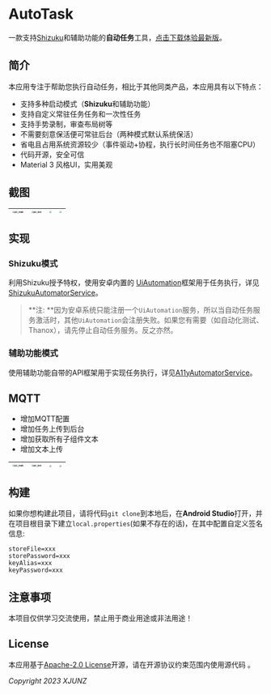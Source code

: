 
# AutoTask

一款支持[Shizuku](https://github.com/RikkaApps/Shizuku)和辅助功能的**自动任务**工具，[点击下载体验最新版](https://fir.xcxwo.com/tasker)。

## 简介

本应用专注于帮助您执行自动任务，相比于其他同类产品，本应用具有以下特点：

- 支持多种启动模式（**Shizuku**和辅助功能）
- 支持自定义常驻任务任务和一次性任务
- 支持手势录制，审查布局树等
- 不需要刻意保活便可常驻后台（两种模式默认系统保活）
- 省电且占用系统资源较少（事件驱动+协程，执行长时间任务也不阻塞CPU）
- 代码开源，安全可信
- Material 3 风格UI，实用美观

## 截图

| <img src="/app/screenshots/Screenshot_light_1.png" alt="pic_main" style="zoom:25%;" /> | <img src="/app/screenshots/Screenshot_light_2.png" alt="pic_test" style="zoom:25%;" /> | <img src="/app/screenshots/Screenshot_night_1.png" style="zoom:25%;" /> | <img src="/app/screenshots/Screenshot_night_2.png" style="zoom:25%;" /> |
|----------------------------------------------------------------------------------------|----------------------------------------------------------------------------------------|-------------------------------------------------------------------------|-------------------------------------------------------------------------|

## 实现

### Shizuku模式

利用Shizuku授予特权，使用安卓内置的 [UiAutomation](https://cs.android.com/android/platform/superproject/+/master:frameworks/base/core/java/android/app/UiAutomation.java)框架用于任务执行，详见 [ShizukuAutomatorService](https://github.com/xjunz/AutoTask/blob/master/app/src/main/java/top/xjunz/tasker/service/ShizukuAutomatorService.kt)。

> **注: **因为安卓系统只能注册一个`UiAutomation`服务，所以当自动任务服务激活时，其他`UiAutomation`会注册失败。如果您有需要（如自动化测试、Thanox），请先停止自动任务服务。反之亦然。
### 辅助功能模式

使用辅助功能自带的API框架用于实现任务执行，详见[A11yAutomatorService](https://github.com/xjunz/AutoTask/blob/master/app/src/main/java/top/xjunz/tasker/service/A11yAutomatorService.kt)。

## MQTT

- 增加MQTT配置
- 增加任务上传到后台
- 增加获取所有子组件文本
- 增加文本上传
  
| [<img src="/app/screenshots/Screenshot_light_1.png" alt="pic_main" style="zoom:25%;" /> ](https://github.com/maju-blogs/pulbic-static-file/blob/master/auto-task/get-child-text.png)| [<img src="/app/screenshots/Screenshot_light_2.png" alt="pic_test" style="zoom:25%;" /> ](https://github.com/maju-blogs/pulbic-static-file/blob/master/auto-task/get-child-text.png)| [<img src="/app/screenshots/Screenshot_night_1.png" style="zoom:25%;" /> ](https://github.com/maju-blogs/pulbic-static-file/blob/master/auto-task/get-child-text.png)| [<img src="/app/screenshots/Screenshot_night_2.png" style="zoom:25%;" />](https://github.com/maju-blogs/pulbic-static-file/blob/master/auto-task/get-child-text.png) |
|----------------------------------------------------------------------------------------|----------------------------------------------------------------------------------------|-------------------------------------------------------------------------|-------------------------------------------------------------------------|

## 构建

如果你想构建此项目，请将代码`git clone`到本地后，在**Android Studio**打开，并在项目根目录下建立`local.properties`(如果不存在的话)，在其中配置自定义签名信息:

```properties
storeFile=xxx
storePassword=xxx
keyAlias=xxx
keyPassword=xxx
```

## 注意事项

本项目仅供学习交流使用，禁止用于商业用途或非法用途！

## License

本应用基于[Apache-2.0 License](https://github.com/xjunz/AutoSkip/blob/master/LICENSE)开源，请在开源协议约束范围内使用源代码 。

*Copyright 2023 XJUNZ*
